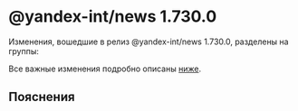 # @yandex-int/news 1.730.0

<!-- ЧЕЛОВЕЧЕСКОЕ ВСТУПЛЕНИЕ -->

Изменения, вошедшие в релиз @yandex-int/news 1.730.0, разделены на группы:

Все важные изменения подробно описаны [ниже](#Пояснения).

## Пояснения

